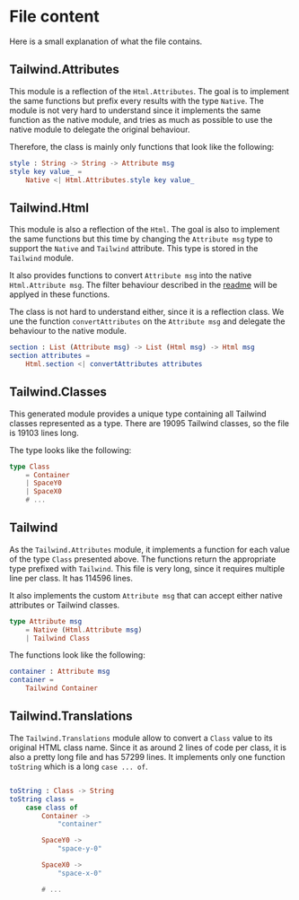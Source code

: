 # File content

Here is a small explanation of what the file contains.

## Tailwind.Attributes

This module is a reflection of the `Html.Attributes`. The goal is to implement the same functions but prefix every results with the type `Native`. The module is not very hard to understand since it implements the same function as the native module, and tries as much as possible to use the native module to delegate the original behaviour.

Therefore, the class is mainly only functions that look like the following:

```elm
style : String -> String -> Attribute msg
style key value_ =
    Native <| Html.Attributes.style key value_
```

## Tailwind.Html

This module is also a reflection of the `Html`. The goal is also to implement the same functions but this time by changing the `Attribute msg` type to support the `Native` and `Tailwind` attribute. This type is stored in the `Tailwind` module.

It also provides functions to convert `Attribute msg` into the native `Html.Attribute msg`. The filter behaviour described in the [readme](../README.md) will be applyed in these functions.

The class is not hard to understand either, since it is a reflection class. We une the function `convertAttributes` on the `Attribute msg` and delegate the behaviour to the native module.

```elm
section : List (Attribute msg) -> List (Html msg) -> Html msg
section attributes =
    Html.section <| convertAttributes attributes
```

## Tailwind.Classes

This generated module provides a unique type containing all Tailwind classes represented as a type. There are 19095 Tailwind classes, so the file is 19103 lines long.

The type looks like the following:

```elm
type Class
    = Container
    | SpaceY0
    | SpaceX0
    # ...
```

## Tailwind

As the `Tailwind.Attributes` module, it implements a function for each value of the type `Class` presented above. The functions return the appropriate type prefixed with `Tailwind`. This file is very long, since it requires multiple line per class. It has 114596 lines.

It also implements the custom `Attribute msg` that can accept either native attributes or Tailwind classes.

```elm
type Attribute msg
    = Native (Html.Attribute msg)
    | Tailwind Class
```

The functions look like the following:

```elm
container : Attribute msg
container =
    Tailwind Container
```


## Tailwind.Translations

The `Tailwind.Translations` module allow to convert a `Class` value to its original HTML class name. Since it as around 2 lines of code per class, it is also a pretty long file and has 57299 lines. It implements only one function `toString` which is a long `case ... of`.

```elm

toString : Class -> String
toString class =
    case class of
        Container ->
            "container"

        SpaceY0 ->
            "space-y-0"

        SpaceX0 ->
            "space-x-0"

        # ...
```

